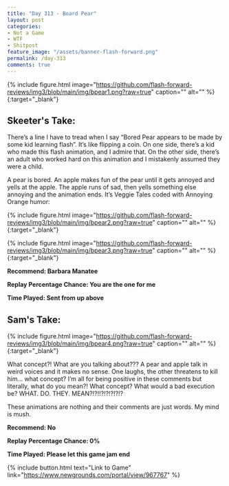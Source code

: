 ```yaml
---
title: "Day 313 - Board Pear"
layout: post
categories:
- Not a Game
- WTF
- Shitpost
feature_image: "/assets/banner-flash-forward.png"
permalink: /day-313
comments: true
---
```


{% include figure.html image="https://github.com/flash-forward-reviews/img3/blob/main/img/bpear1.png?raw=true" caption="" alt="" %}{:target="_blank"}
 
## Skeeter's Take:

There’s a line I have to tread when I say “Bored Pear appears to be made by some kid learning flash”. It’s like flipping a coin. On one side, there’s a kid who made this flash animation, and I admire that. On the other side, there’s an adult who worked hard on this animation and I mistakenly assumed they were a child. 

A pear is bored. An apple makes fun of the pear until it gets annoyed and yells at the apple. The apple runs of sad, then yells something else annoying and the animation ends. It’s Veggie Tales coded with Annoying Orange humor: 

{% include figure.html image="https://github.com/flash-forward-reviews/img3/blob/main/img/bpear2.png?raw=true" caption="" alt="" %}{:target="_blank"}

{% include figure.html image="https://github.com/flash-forward-reviews/img3/blob/main/img/bpear3.png?raw=true" caption="" alt="" %}{:target="_blank"}

**Recommend: Barbara Manatee**

**Replay Percentage Chance: You are the one for me**

**Time Played: Sent from up above**

## Sam's Take:

{% include figure.html image="https://github.com/flash-forward-reviews/img3/blob/main/img/bpear4.png?raw=true" caption="" alt="" %}{:target="_blank"}

What concept?! What are you talking about??? A pear and apple talk in weird voices and it makes no sense. One laughs, the other threatens to kill him... what concept? I’m all for being positive in these comments but literally, what do you mean?! What concept? What would a bad execution be? WHAT. DO. THEY. MEAN?!?!!?!?!?!?!?

These animations are nothing and their comments are just words. My mind is mush.

**Recommend: No**

**Replay Percentage Chance: 0%**

**Time Played: Please let this game jam end**

{% include button.html text="Link to Game" link="https://www.newgrounds.com/portal/view/967767" %}
